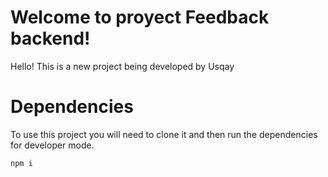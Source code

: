 # Welcome to proyect Feedback backend!

Hello! This is a new project being developed by Usqay


# Dependencies

To use this project you will need to clone it and then run the dependencies for developer mode.

    npm i
